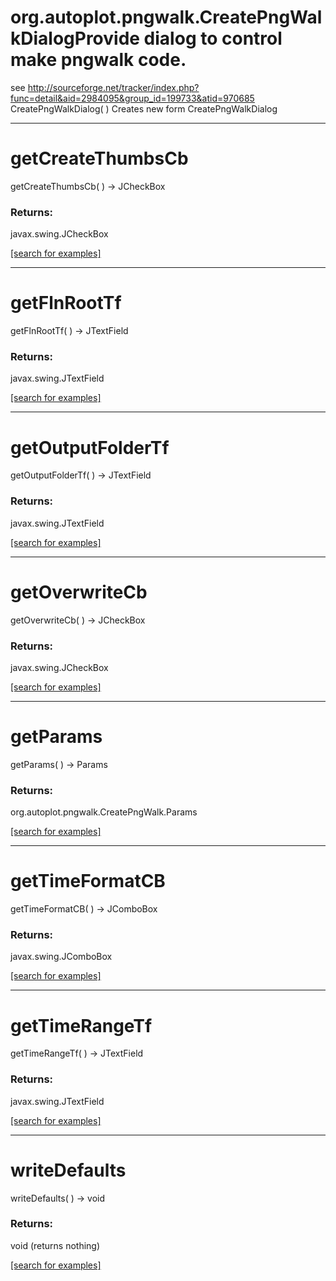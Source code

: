 # org.autoplot.pngwalk.CreatePngWalkDialogProvide dialog to control make pngwalk code.
 
 see http://sourceforge.net/tracker/index.php?func=detail&aid=2984095&group_id=199733&atid=970685
CreatePngWalkDialog( )
Creates new form CreatePngWalkDialog

***
<a name="getCreateThumbsCb"></a>
# getCreateThumbsCb
getCreateThumbsCb(  ) &rarr; JCheckBox



### Returns:
javax.swing.JCheckBox


<a href="https://github.com/autoplot/dev/search?q=getCreateThumbsCb&unscoped_q=getCreateThumbsCb">[search for examples]</a>

***
<a name="getFlnRootTf"></a>
# getFlnRootTf
getFlnRootTf(  ) &rarr; JTextField



### Returns:
javax.swing.JTextField


<a href="https://github.com/autoplot/dev/search?q=getFlnRootTf&unscoped_q=getFlnRootTf">[search for examples]</a>

***
<a name="getOutputFolderTf"></a>
# getOutputFolderTf
getOutputFolderTf(  ) &rarr; JTextField



### Returns:
javax.swing.JTextField


<a href="https://github.com/autoplot/dev/search?q=getOutputFolderTf&unscoped_q=getOutputFolderTf">[search for examples]</a>

***
<a name="getOverwriteCb"></a>
# getOverwriteCb
getOverwriteCb(  ) &rarr; JCheckBox



### Returns:
javax.swing.JCheckBox


<a href="https://github.com/autoplot/dev/search?q=getOverwriteCb&unscoped_q=getOverwriteCb">[search for examples]</a>

***
<a name="getParams"></a>
# getParams
getParams(  ) &rarr; Params



### Returns:
org.autoplot.pngwalk.CreatePngWalk.Params


<a href="https://github.com/autoplot/dev/search?q=getParams&unscoped_q=getParams">[search for examples]</a>

***
<a name="getTimeFormatCB"></a>
# getTimeFormatCB
getTimeFormatCB(  ) &rarr; JComboBox



### Returns:
javax.swing.JComboBox


<a href="https://github.com/autoplot/dev/search?q=getTimeFormatCB&unscoped_q=getTimeFormatCB">[search for examples]</a>

***
<a name="getTimeRangeTf"></a>
# getTimeRangeTf
getTimeRangeTf(  ) &rarr; JTextField



### Returns:
javax.swing.JTextField


<a href="https://github.com/autoplot/dev/search?q=getTimeRangeTf&unscoped_q=getTimeRangeTf">[search for examples]</a>

***
<a name="writeDefaults"></a>
# writeDefaults
writeDefaults(  ) &rarr; void



### Returns:
void (returns nothing)


<a href="https://github.com/autoplot/dev/search?q=writeDefaults&unscoped_q=writeDefaults">[search for examples]</a>

